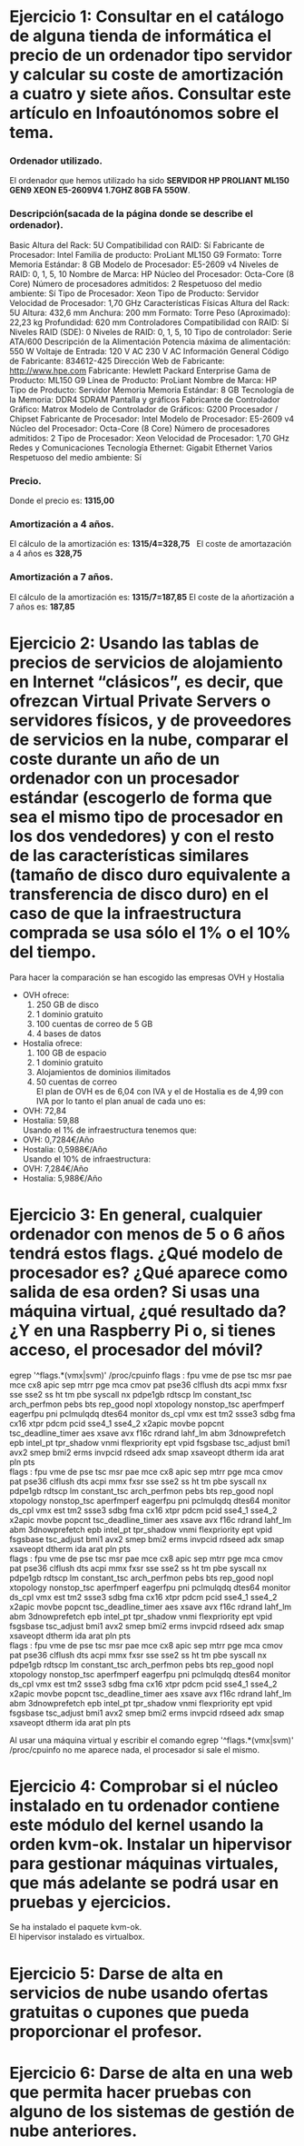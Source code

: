 # Ejercicio 1: Consultar en el catálogo de alguna tienda de informática el precio de un ordenador tipo servidor y calcular su coste de amortización a cuatro y siete años. Consultar este artículo en Infoautónomos sobre el tema.  
### Ordenador utilizado.  
El ordenador que hemos utilizado ha sido **SERVIDOR HP PROLIANT ML150 GEN9 XEON E5-2609V4 1.7GHZ 8GB FA 550W**. 
### Descripción(sacada de la página donde se describe el ordenador).  
Basic
Altura del Rack: 5U
Compatibilidad con RAID: Sí
Fabricante de Procesador: Intel
Familia de producto: ProLiant ML150 G9
Formato: Torre
Memoria Estándar: 8 GB
Modelo de Procesador: E5-2609 v4
Niveles de RAID: 0, 1, 5, 10
Nombre de Marca: HP
Núcleo del Procesador: Octa-Core (8 Core)
Número de procesadores admitidos: 2
Respetuoso del medio ambiente: Sí
Tipo de Procesador: Xeon
Tipo de Producto: Servidor
Velocidad de Procesador: 1,70 GHz
Características Físicas
Altura del Rack: 5U
Altura: 432,6 mm
Anchura: 200 mm
Formato: Torre
Peso (Aproximado): 22,23 kg
Profundidad: 620 mm
Controladores
Compatibilidad con RAID: Sí
Niveles RAID (SDE): 0
Niveles de RAID: 0, 1, 5, 10
Tipo de controlador: Serie ATA/600
Descripción de la Alimentación
Potencia máxima de alimentación: 550 W
Voltaje de Entrada: 120 V AC
230 V AC
Información General
Código de Fabricante: 834612-425
Dirección Web de Fabricante: http://www.hpe.com
Fabricante: Hewlett Packard Enterprise
Gama de Producto: ML150 G9
Línea de Producto: ProLiant
Nombre de Marca: HP
Tipo de Producto: Servidor
Memoria
Memoria Estándar: 8 GB
Tecnología de la Memoria: DDR4 SDRAM
Pantalla y gráficos
Fabricante de Controlador Gráfico: Matrox
Modelo de Controlador de Gráficos: G200
Procesador / Chipset
Fabricante de Procesador: Intel
Modelo de Procesador: E5-2609 v4
Núcleo del Procesador: Octa-Core (8 Core)
Número de procesadores admitidos: 2
Tipo de Procesador: Xeon
Velocidad de Procesador: 1,70 GHz
Redes y Comunicaciones
Tecnología Ethernet: Gigabit Ethernet
Varios
Respetuoso del medio ambiente: Sí 
### Precio.  
Donde el precio es: **1315,00**
### Amortización a 4 años.
El cálculo de la amortización es: **1315/4=328,75**  
El coste de amortazación a 4 años es **328,75**  
### Amortización a 7 años.  
El cálculo de la amortización es: **1315/7=187,85** 
El coste de la añortización a 7 años es: **187,85**
  
    
  
# Ejercicio 2: Usando las tablas de precios de servicios de alojamiento en Internet “clásicos”, es decir, que ofrezcan Virtual Private Servers o servidores físicos, y de proveedores de servicios en la nube, comparar el coste durante un año de un ordenador con un procesador estándar (escogerlo de forma que sea el mismo tipo de procesador en los dos vendedores) y con el resto de las características similares (tamaño de disco duro equivalente a transferencia de disco duro) en el caso de que la infraestructura comprada se usa sólo el 1% o el 10% del tiempo.  
Para hacer la comparación se han escogido las empresas OVH y Hostalia  
  
* OVH ofrece:  
  1. 250 GB de disco  
  2. 1 dominio gratuito  
  3. 100 cuentas de correo de 5 GB  
  4. 4 bases de datos  
* Hostalia ofrece:  
  1. 100 GB de espacio  
  2. 1 dominio gratuito  
  3. Alojamientos de dominios ilimitados  
  4. 50 cuentas de correo  
El plan de OVH es de 6,04 con IVA y el de Hostalia es de 4,99 con IVA por lo tanto el plan anual de cada uno es:
* OVH: 72,84  
* Hostalia: 59,88  
Usando el 1% de infraestructura tenemos que:  
* OVH: 0,7284€/Año  
* Hostalia: 0,5988€/Año  
Usando el 10% de infraestructura:
* OVH: 7,284€/Año  
* Hostalia: 5,988€/Año  

# Ejercicio 3: En general, cualquier ordenador con menos de 5 o 6 años tendrá estos flags. ¿Qué modelo de procesador es? ¿Qué aparece como salida de esa orden? Si usas una máquina virtual, ¿qué resultado da? ¿Y en una Raspberry Pi o, si tienes acceso, el procesador del móvil?  
 egrep '^flags.*(vmx|svm)' /proc/cpuinfo
flags		: fpu vme de pse tsc msr pae mce cx8 apic sep mtrr pge mca cmov pat pse36 clflush dts acpi mmx fxsr sse sse2 ss ht tm pbe syscall nx pdpe1gb rdtscp lm constant_tsc arch_perfmon pebs bts rep_good nopl xtopology nonstop_tsc aperfmperf eagerfpu pni pclmulqdq dtes64 monitor ds_cpl vmx est tm2 ssse3 sdbg fma cx16 xtpr pdcm pcid sse4_1 sse4_2 x2apic movbe popcnt tsc_deadline_timer aes xsave avx f16c rdrand lahf_lm abm 3dnowprefetch epb intel_pt tpr_shadow vnmi flexpriority ept vpid fsgsbase tsc_adjust bmi1 avx2 smep bmi2 erms invpcid rdseed adx smap xsaveopt dtherm ida arat pln pts  
flags		: fpu vme de pse tsc msr pae mce cx8 apic sep mtrr pge mca cmov pat pse36 clflush dts acpi mmx fxsr sse sse2 ss ht tm pbe syscall nx pdpe1gb rdtscp lm constant_tsc arch_perfmon pebs bts rep_good nopl xtopology nonstop_tsc aperfmperf eagerfpu pni pclmulqdq dtes64 monitor ds_cpl vmx est tm2 ssse3 sdbg fma cx16 xtpr pdcm pcid sse4_1 sse4_2 x2apic movbe popcnt tsc_deadline_timer aes xsave avx f16c rdrand lahf_lm abm 3dnowprefetch epb intel_pt tpr_shadow vnmi flexpriority ept vpid fsgsbase tsc_adjust bmi1 avx2 smep bmi2 erms invpcid rdseed adx smap xsaveopt dtherm ida arat pln pts  
flags		: fpu vme de pse tsc msr pae mce cx8 apic sep mtrr pge mca cmov pat pse36 clflush dts acpi mmx fxsr sse sse2 ss ht tm pbe syscall nx pdpe1gb rdtscp lm constant_tsc arch_perfmon pebs bts rep_good nopl xtopology nonstop_tsc aperfmperf eagerfpu pni pclmulqdq dtes64 monitor ds_cpl vmx est tm2 ssse3 sdbg fma cx16 xtpr pdcm pcid sse4_1 sse4_2 x2apic movbe popcnt tsc_deadline_timer aes xsave avx f16c rdrand lahf_lm abm 3dnowprefetch epb intel_pt tpr_shadow vnmi flexpriority ept vpid fsgsbase tsc_adjust bmi1 avx2 smep bmi2 erms invpcid rdseed adx smap xsaveopt dtherm ida arat pln pts  
flags		: fpu vme de pse tsc msr pae mce cx8 apic sep mtrr pge mca cmov pat pse36 clflush dts acpi mmx fxsr sse sse2 ss ht tm pbe syscall nx pdpe1gb rdtscp lm constant_tsc arch_perfmon pebs bts rep_good nopl xtopology nonstop_tsc aperfmperf eagerfpu pni pclmulqdq dtes64 monitor ds_cpl vmx est tm2 ssse3 sdbg fma cx16 xtpr pdcm pcid sse4_1 sse4_2 x2apic movbe popcnt tsc_deadline_timer aes xsave avx f16c rdrand lahf_lm abm 3dnowprefetch epb intel_pt tpr_shadow vnmi flexpriority ept vpid fsgsbase tsc_adjust bmi1 avx2 smep bmi2 erms invpcid rdseed adx smap xsaveopt dtherm ida arat pln pts  
  
Al usar una máquina virtual y escribir el comando egrep '^flags.*(vmx|svm)' /proc/cpuinfo no me aparece nada, el procesador si sale el mismo.  
  
# Ejercicio 4: Comprobar si el núcleo instalado en tu ordenador contiene este módulo del kernel usando la orden kvm-ok. Instalar un hipervisor para gestionar máquinas virtuales, que más adelante se podrá usar en pruebas y ejercicios.  
Se ha instalado el paquete kvm-ok.  
El hipervisor instalado es virtualbox.  

# Ejercicio 5: Darse de alta en servicios de nube usando ofertas gratuitas o cupones que pueda proporcionar el profesor.  

# Ejercicio 6: Darse de alta en una web que permita hacer pruebas con alguno de los sistemas de gestión de nube anteriores.
